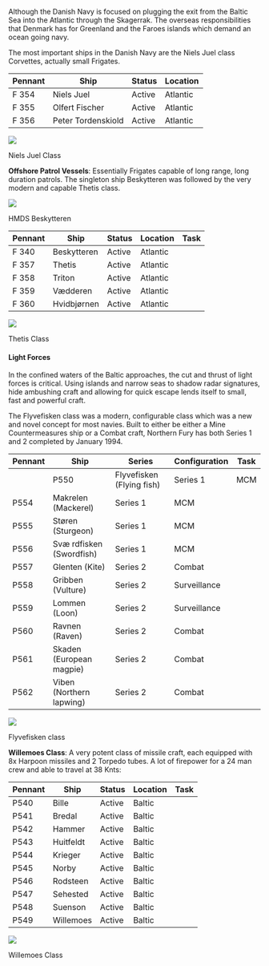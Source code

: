 Although the Danish Navy is focused on plugging the exit from the Baltic Sea into the Atlantic through the Skagerrak. The overseas responsibilities that Denmark has for Greenland and the Faroes islands which demand an ocean going navy.

The most important ships in the Danish Navy are the Niels Juel class Corvettes, actually small Frigates.

| Pennant | Ship               | Status | Location |
| ------- | ------------------ | ------ | -------- |
| F 354   | Niels Juel         | Active | Atlantic |
| F 355   | Olfert Fischer     | Active | Atlantic |
| F 356   | Peter Tordenskiold | Active | Atlantic |

![](/assets/images/nato/de/nv/NJ-class-768x576.jpg)

Niels Juel Class

**Offshore Patrol Vessels**: Essentially Frigates capable of long range, long duration patrols. The singleton ship Beskytteren was followed by the very modern and capable Thetis class.

![](/assets/images/nato/de/nv/Beskytteren.jpg)

HMDS Beskytteren

| Pennant | Ship        | Status | Location | Task |
| ------- | ----------- | ------ | -------- | ---- |
| F 340   | Beskytteren | Active | Atlantic |
| F 357   | Thetis      | Active | Atlantic |
| F 358   | Triton      | Active | Atlantic |
| F 359   | Vædderen    | Active | Atlantic |
| F 360   | Hvidbjørnen | Active | Atlantic |

![](/assets/images/nato/de/nv/Thetis.jpg)

Thetis Class

#### Light Forces

In the confined waters of the Baltic approaches, the cut and thrust of light forces is critical. Using islands and narrow seas to shadow radar signatures, hide ambushing craft and allowing for quick escape lends itself to small, fast and powerful craft.

The Flyvefisken class was a modern, configurable class which was a new and novel concept for most navies. Built to either be either a Mine Countermeasures ship or a Combat craft, Northern Fury has both Series 1 and 2 completed by January 1994.

| Pennant | Ship                     | Series                    | Configuration | Task |
| ------- | ------------------------ | ------------------------- | ------------- | ---- |
|         | P550                     | Flyvefisken (Flying fish) | Series 1      | MCM  |  |  |  | P551 | Hajen (Shark) | Series 1 | MCM |  |  | P552 | Havkatten (Catfish) | Series 1 | MCM |  |  | P553 | Laxen (Salmon) | Series 1 | MCM |  |
| P554    | Makrelen (Mackerel)      | Series 1                  | MCM           |      |
| P555    | Støren (Sturgeon)        | Series 1                  | MCM           |      |
| P556    | Svæ rdfisken (Swordfish) | Series 1                  | MCM           |      |
| P557    | Glenten (Kite)           | Series 2                  | Combat        |      |
| P558    | Gribben (Vulture)        | Series 2                  | Surveillance  |      |
| P559    | Lommen (Loon)            | Series 2                  | Surveillance  |      |
| P560    | Ravnen (Raven)           | Series 2                  | Combat        |      |
| P561    | Skaden (European magpie) | Series 2                  | Combat        |      |
| P562    | Viben (Northern lapwing) | Series 2                  | Combat        |      |

![](/assets/images/nato/de/nv/Skaden1994.jpg)

Flyvefisken class

**Willemoes Class**: A very potent class of missile craft, each equipped with 8x Harpoon missiles and 2 Torpedo tubes. A lot of firepower for a 24 man crew and able to travel at 38 Knts:

| Pennant | Ship      | Status | Location | Task |
| ------- | --------- | ------ | -------- | ---- |
| P540    | Bille     | Active | Baltic   |      |
| P541    | Bredal    | Active | Baltic   |      |
| P542    | Hammer    | Active | Baltic   |      |
| P543    | Huitfeldt | Active | Baltic   |      |
| P544    | Krieger   | Active | Baltic   |      |
| P545    | Norby     | Active | Baltic   |      |
| P546    | Rodsteen  | Active | Baltic   |      |
| P547    | Sehested  | Active | Baltic   |      |
| P548    | Suenson   | Active | Baltic   |      |
| P549    | Willemoes | Active | Baltic   |      |

![](/assets/images/nato/de/nv/WILLEMOES.jpg)

Willemoes Class
